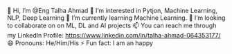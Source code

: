 👋 Hi, I’m @Eng Talha Ahmad
👀 I’m interested in Pytjon, Machine Learning, NLP, Deep Learning
🌱 I’m currently learning Machine Learning.
💞️ I’m looking to collaborate on on ML, DL and AI projects
📫 You can reach me through my LinkedIn Profile: https://www.linkedin.com/in/talha-ahmad-064353177/
😄 Pronouns: He/Him/His
⚡ Fun fact: I am an happy

<!---
talha4150/talha4150 is a ✨ special ✨ repository because its `README.md` (this file) appears on your GitHub profile.
You can click the Preview link to take a look at your changes.
--->
